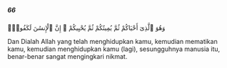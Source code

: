 ##### 66

<span class="ayah">وَهُوَ ٱلَّذِىٓ أَحْيَاكُمْ ثُمَّ يُمِيتُكُمْ ثُمَّ يُحْيِيكُمْ ۗ إِنَّ ٱلْإِنسَٰنَ لَكَفُورٌۭ</span>

<span class="ayah_translation">Dan Dialah Allah yang telah menghidupkan kamu, kemudian mematikan kamu, kemudian menghidupkan kamu (lagi), sesungguhnya manusia itu, benar-benar sangat mengingkari nikmat.</span>
